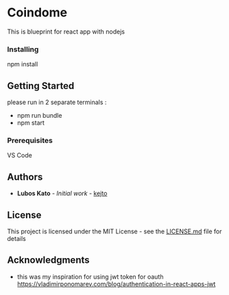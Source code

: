 # Coindome

This is blueprint for react app with nodejs

### Installing

npm install

## Getting Started

please run in 2 separate terminals :
* npm run bundle
* npm start

### Prerequisites

VS Code

## Authors

* **Lubos Kato** - *Initial work* - [kejto](https://github.com/kejto)

## License

This project is licensed under the MIT License - see the [LICENSE.md](LICENSE.md) file for details

## Acknowledgments

* this was my inspiration for using jwt token for oauth https://vladimirponomarev.com/blog/authentication-in-react-apps-jwt

